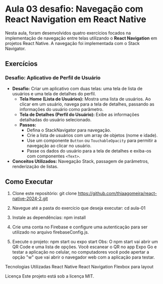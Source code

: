 # Aula 03 desafio: Navegação com React Navigation em React Native

Nesta aula, foram desenvolvidos quatro exercícios focados na implementação de navegação entre telas utilizando o **React Navigation** em projetos React Native. A navegação foi implementada com o Stack Navigator.

## Exercícios

### Desafio: Aplicativo de Perfil de Usuário
- **Desafio:** Criar um aplicativo com duas telas: uma tela de lista de usuários e uma tela de detalhes do perfil.
  - **Tela Home (Lista de Usuários):** Mostra uma lista de usuários. Ao clicar em um usuário, navega para a tela de detalhes, passando as informações do usuário como parâmetro.
  - **Tela de Detalhes (Perfil do Usuário):** Exibe as informações detalhadas do usuário selecionado.
  - **Passos:**
    - Defina o StackNavigator para navegação.
    - Crie a lista de usuários com um array de objetos (nome e idade).
    - Use um componente `Button` ou `TouchableOpacity` para permitir a navegação ao clicar no usuário.
    - Passe os dados do usuário para a tela de detalhes e exiba-os com componentes `<Text>`.
- **Conceitos Utilizados:** Navegação Stack, passagem de parâmetros, renderização de listas.

## Como Executar

1. Clone este repositório:
   git clone https://github.com/thiaagomeira/react-native-2024-2.git

2. Navegue até a pasta do exercício que deseja executar:
   cd aula-01

3. Instale as dependências:
   npm install

4. Crie uma conta no Firebase e configure uma autenticação para ser utilizado no arquivo firebaseConfig.js.

5. Execute o projeto:
   npm start ou expo start
   Obs: O npm start vai abrir um QR Code e uma lista de opções. Você escanear o QR no app Expo Go e testar a aplicação no celular, no computadores você pode apertar a opção "w" que vai abrir o navegador web com a     aplicação para testar.

Tecnologias Utilizadas
React Native
React Navigation
Flexbox para layout

Licença
Este projeto está sob a licença MIT.

